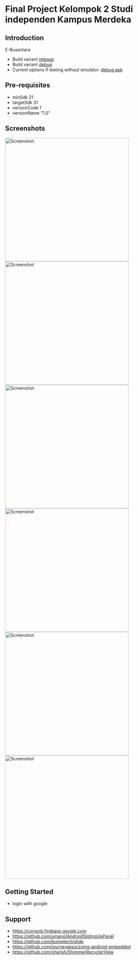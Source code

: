 Final Project Kelompok 2 Studi independen Kampus Merdeka
========================================================

Introduction
------------

E-Busantara

- Build variant [release](https://github.com/nuryadincjr/finalproject4-kelompok2/tree/main/app/release)
- Build variant [debug](https://github.com/nuryadincjr/finalproject4-kelompok2/tree/main/app/release)
- Current options if testing without emulator: [debug apk](https://drive.google.com/file/d/1yHUsYjxrJzZ5VmLBbMDjMJ1iYbN-xD5H/view?usp=sharing)

Pre-requisites
--------------

- minSdk 21
- targetSdk 31
- versionCode 1
- versionName "1.0"

Screenshots
-------------

<img src="https://drive.google.com/uc?export=view&id=1KcBBRF-6TwwC1R78-OoaGhn_ByE74l-f" height="400" alt="Screenshot"/> <img src="https://drive.google.com/uc?export=view&id=1NyiyiRSKZq5eefu7_XwO8iEuJ9DZsDPU" height="400" alt="Screenshot"/> 
<img src="https://drive.google.com/uc?export=view&id=1KwH95zKjOjBL6rtvg1SEyep_97DluXqG" height="400" alt="Screenshot"/> <img src="https://drive.google.com/uc?export=view&id=1PxcEFZfPUGtrAuRRcfQGhNWCtMRZ7z2J" height="400" alt="Screenshot"/> 
<img src="https://drive.google.com/uc?export=view&id=1_DaO2R6wwnvfdsy1dVwqP8006Y2fHY2p" height="400" alt="Screenshot"/> <img src="https://drive.google.com/uc?export=view&id=1MQaO3qtE84lfqBCBJc2zuenMvGBbV5qd" height="400" alt="Screenshot"/> 


Getting Started
---------------

- login with google

Support
-------

- https://console.firebase.google.com
- https://github.com/umano/AndroidSlidingUpPanel
- https://github.com/bumptech/glide
- https://github.com/journeyapps/zxing-android-embedded
- https://github.com/sharish/ShimmerRecyclerView
